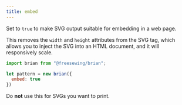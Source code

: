 ```yaml
--- 
title: embed
---
```


Set to `true` to make SVG output suitable for embedding in a web page.

This removes the `width` and `height` attributes from the SVG tag, which allows
you to inject the SVG into an HTML document, and it will responsively scale.

```js
import brian from "@freesewing/brian";

let pattern = new brian({
  embed: true
})
```

<Warning>

Do **not** use this for SVGs you want to print.

</Warning>

